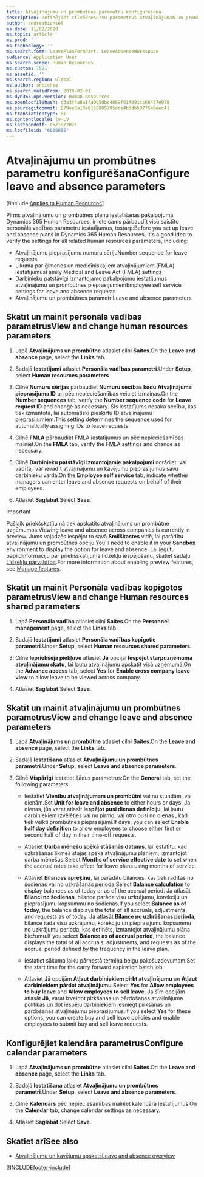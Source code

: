 ```yaml
---
title: Atvaļinājumu un prombūtnes parametru konfigurēšana
description: Definējiet cilvēkresursu parametrus atvaļinājumam un prombūtnei pakalpojumā Dynamics 365 Human Resources.
author: andreabichsel
ms.date: 11/02/2020
ms.topic: article
ms.prod: ''
ms.technology: ''
ms.search.form: LeavePlanFormPart, LeaveAbsenceWorkspace
audience: Application User
ms.search.scope: Human Resources
ms.custom: 7521
ms.assetid: ''
ms.search.region: Global
ms.author: anbichse
ms.search.validFrom: 2020-02-03
ms.dyn365.ops.version: Human Resources
ms.openlocfilehash: c3a3f4a8a1fa0b5dbc4869f81f091cc66437e978
ms.sourcegitcommit: 879ee8a10e6158885795dce4b3db5077540eec41
ms.translationtype: HT
ms.contentlocale: lv-LV
ms.lasthandoff: 05/18/2021
ms.locfileid: "6056856"
---
```

# <a name="configure-leave-and-absence-parameters"></a><span data-ttu-id="ba6a2-103">Atvaļinājumu un prombūtnes parametru konfigurēšana</span><span class="sxs-lookup"><span data-stu-id="ba6a2-103">Configure leave and absence parameters</span></span>

[!include [Applies to Human Resources](../includes/applies-to-hr.md)]

<span data-ttu-id="ba6a2-104">Pirms atvaļinājumu un prombūtnes plānu iestatīšanas pakalpojumā Dynamics 365 Human Resources, ir ieteicams pārbaudīt visu saistīto personāla vadības parametru iestatījumus, tostarp:</span><span class="sxs-lookup"><span data-stu-id="ba6a2-104">Before you set up leave and absence plans in Dynamics 365 Human Resources, it's a good idea to verify the settings for all related human resources parameters, including:</span></span>

- <span data-ttu-id="ba6a2-105">Atvaļinājumu pieprasījumu numuru sēriju</span><span class="sxs-lookup"><span data-stu-id="ba6a2-105">Number sequence for leave requests</span></span>
- <span data-ttu-id="ba6a2-106">Likuma par ģimenes un medicīniskajiem atvaļinājumiem (FMLA) iestatījumus</span><span class="sxs-lookup"><span data-stu-id="ba6a2-106">Family Medical and Leave Act (FMLA) settings</span></span>
- <span data-ttu-id="ba6a2-107">Darbinieku patstāvīgi izmantojamo pakalpojumu iestatījumus atvaļinājumu un prombūtnes pieprasījumiem</span><span class="sxs-lookup"><span data-stu-id="ba6a2-107">Employee self service settings for leave and absence requests</span></span>
- <span data-ttu-id="ba6a2-108">Atvaļinājumu un prombūtnes parametri</span><span class="sxs-lookup"><span data-stu-id="ba6a2-108">Leave and absence parameters</span></span>

## <a name="view-and-change-human-resources-parameters"></a><span data-ttu-id="ba6a2-109">Skatīt un mainīt personāla vadības parametrus</span><span class="sxs-lookup"><span data-stu-id="ba6a2-109">View and change human resources parameters</span></span>

1. <span data-ttu-id="ba6a2-110">Lapā **Atvaļinājums un prombūtne** atlasiet cilni **Saites**.</span><span class="sxs-lookup"><span data-stu-id="ba6a2-110">On the **Leave and absence** page, select the **Links** tab.</span></span>

2. <span data-ttu-id="ba6a2-111">Sadaļā **Iestatījumi** atlasiet **Personāla vadības parametri**.</span><span class="sxs-lookup"><span data-stu-id="ba6a2-111">Under **Setup**, select **Human resources parameters**.</span></span>

3. <span data-ttu-id="ba6a2-112">Cilnē **Numuru sērijas** pārbaudiet **Numuru secības kodu** **Atvaļinājuma pieprasījuma ID** un pēc nepieciešamības veiciet izmaiņas.</span><span class="sxs-lookup"><span data-stu-id="ba6a2-112">On the **Number sequences** tab, verify the **Number sequence code** for **Leave request ID** and change as necessary.</span></span> <span data-ttu-id="ba6a2-113">Šis iestatījums nosaka secību, kas tiek izmantota, lai automātiski piešķirtu ID atvaļinājumu pieprasījumiem.</span><span class="sxs-lookup"><span data-stu-id="ba6a2-113">This setting determines the sequence used for automatically assigning IDs to leave requests.</span></span>

4. <span data-ttu-id="ba6a2-114">Cilnē **FMLA** pārbaudiet FMLA iestatījumus un pēc nepieciešamības mainiet.</span><span class="sxs-lookup"><span data-stu-id="ba6a2-114">On the **FMLA** tab, verify the FMLA settings and change as necessary.</span></span>

5. <span data-ttu-id="ba6a2-115">Cilnē **Darbinieku patstāvīgi izmantojamie pakalpojumi** norādiet, vai vadītāji var ievadīt atvaļinājumu un kavējumu pieprasījumus savu darbinieku vārdā.</span><span class="sxs-lookup"><span data-stu-id="ba6a2-115">On the **Employee self service** tab, indicate whether managers can enter leave and absence requests on behalf of their employees.</span></span>

7. <span data-ttu-id="ba6a2-116">Atlasiet **Saglabāt**.</span><span class="sxs-lookup"><span data-stu-id="ba6a2-116">Select **Save**.</span></span>

>[!IMPORTANT]
><span data-ttu-id="ba6a2-117">Pašlaik priekšskatījumā tiek apskatīts atvaļinājums un prombūtne uzņēmumos.</span><span class="sxs-lookup"><span data-stu-id="ba6a2-117">Viewing leave and absence across companies is currently in preview.</span></span> <span data-ttu-id="ba6a2-118">Jums vajadzēs iespējot to savā **Smilškastes** vidē, lai parādītu atvaļinājumu un prombūtnes opciju.</span><span class="sxs-lookup"><span data-stu-id="ba6a2-118">You'll need to enable it in your **Sandbox** environment to display the option for leave and absence.</span></span> <span data-ttu-id="ba6a2-119">Lai iegūtu papildinformāciju par priekšskatījuma līdzekļu iespējošanu, skatiet sadaļu [Līdzekļu pārvaldība](hr-admin-manage-features.md).</span><span class="sxs-lookup"><span data-stu-id="ba6a2-119">For more information about enabling preview features, see [Manage features](hr-admin-manage-features.md).</span></span>

## <a name="view-and-change-human-resources-shared-parameters"></a><span data-ttu-id="ba6a2-120">Skatīt un mainīt Personāla vadības kopīgotos parametrus</span><span class="sxs-lookup"><span data-stu-id="ba6a2-120">View and change Human resources shared parameters</span></span>

1. <span data-ttu-id="ba6a2-121">Lapā **Personāla vadība** atlasiet cilni **Saites**.</span><span class="sxs-lookup"><span data-stu-id="ba6a2-121">On the **Personnel management** page, select the **Links** tab.</span></span>

2. <span data-ttu-id="ba6a2-122">Sadaļā **Iestatījumi** atlasiet **Personāla vadības kopīgotie parametri**.</span><span class="sxs-lookup"><span data-stu-id="ba6a2-122">Under **Setup**, select **Human resources shared parameters**.</span></span>

3. <span data-ttu-id="ba6a2-123">Cilnē **Iepriekšēja piekļuve** atlasiet **Jā** opcijai **Iespējot starpuzņēmuma atvaļinājumu skatu**, lai ļautu atvaļinājumu apskatīt visā uzņēmumā.</span><span class="sxs-lookup"><span data-stu-id="ba6a2-123">On the **Advance access** tab, select **Yes** for **Enable cross company leave view** to allow leave to be viewed across company.</span></span>

4. <span data-ttu-id="ba6a2-124">Atlasiet **Saglabāt**.</span><span class="sxs-lookup"><span data-stu-id="ba6a2-124">Select **Save**.</span></span>

## <a name="view-and-change-leave-and-absence-parameters"></a><span data-ttu-id="ba6a2-125">Skatīt un mainīt atvaļinājumu un prombūtnes parametrus</span><span class="sxs-lookup"><span data-stu-id="ba6a2-125">View and change leave and absence parameters</span></span>

1. <span data-ttu-id="ba6a2-126">Lapā **Atvaļinājums un prombūtne** atlasiet cilni **Saites**.</span><span class="sxs-lookup"><span data-stu-id="ba6a2-126">On the **Leave and absence** page, select the **Links** tab.</span></span>

2. <span data-ttu-id="ba6a2-127">Sadaļā **Iestatīšana** atlasiet **Atvaļinājumu un prombūtnes parametri**.</span><span class="sxs-lookup"><span data-stu-id="ba6a2-127">Under **Setup**, select **Leave and absence parameters**.</span></span>

3. <span data-ttu-id="ba6a2-128">Cilnē **Vispārīgi** iestatiet šādus parametrus:</span><span class="sxs-lookup"><span data-stu-id="ba6a2-128">On the **General** tab, set the following parameters:</span></span>
 
    - <span data-ttu-id="ba6a2-129">Iestatiet **Vienību atvaļinājumam un prombūtni** vai nu stundām, vai dienām.</span><span class="sxs-lookup"><span data-stu-id="ba6a2-129">Set **Unit for leave and absence** to either hours or days.</span></span> <span data-ttu-id="ba6a2-130">Ja dienas, jūs varat atlasīt **Iespējot pusi dienas definīciju**, lai ļautu darbiniekiem izvēlēties vai nu pirmo, vai otro pusi no dienas , kad tiek veikti prombūtnes pieprasījumi.</span><span class="sxs-lookup"><span data-stu-id="ba6a2-130">If days, you can select **Enable half day definition** to allow employees to choose either first or second half of day in their time-off requests.</span></span> 

    - <span data-ttu-id="ba6a2-131">Atlasiet **Darba mēnešu spēkā stāšanās datums**, lai iestatītu, kad uzkrāšanas likmes stājas spēkā atvaļinājumu plāniem, izmantojot darba mēnešus.</span><span class="sxs-lookup"><span data-stu-id="ba6a2-131">Select **Months of service effective date** to set when the accrual rates take effect for leave plans using months of service.</span></span>

    - <span data-ttu-id="ba6a2-132">Atlasiet **Bilances aprēķinu**, lai parādītu bilances, kas tiek rādītas no šodienas vai no uzkrāšanas perioda.</span><span class="sxs-lookup"><span data-stu-id="ba6a2-132">Select **Balance calculation** to display balances as of today or as of the accrual period.</span></span> <span data-ttu-id="ba6a2-133">Ja atlasāt **Bilanci no šodienas**, bilance parāda visu uzkrājumu, korekciju un pieprasījumu kopsummu no šodienas.</span><span class="sxs-lookup"><span data-stu-id="ba6a2-133">If you select **Balance as of today**, the balance displays the total of all accruals, adjustments, and requests as of today.</span></span> <span data-ttu-id="ba6a2-134">Ja atlasāt **Bilance no uzkrāšanas perioda**, bilance rāda visu uzkrājumu, korekciju un pieprasījumu kopsummu no uzkrājumu perioda, kas definēts, izmantojot atvaļinājumu plāna biežumu.</span><span class="sxs-lookup"><span data-stu-id="ba6a2-134">If you select **Balance as of accrual period**, the balance displays the total of all accruals, adjustments, and requests as of the accrual period defined by the frequency in the leave plan.</span></span> 

    - <span data-ttu-id="ba6a2-135">Iestatiet sākuma laiku pārnestā termiņa beigu pakešuzdevumam.</span><span class="sxs-lookup"><span data-stu-id="ba6a2-135">Set the start time for the carry forward expiration batch job.</span></span>  
    
    - <span data-ttu-id="ba6a2-136">Atlasiet **Jā** opcijām **Atļaut darbiniekiem pirkt atvaļinājumu** un **Atļaut darbiniekiem pārdot atvaļinājumu**.</span><span class="sxs-lookup"><span data-stu-id="ba6a2-136">Select **Yes** for **Allow employees to buy leave** and **Allow employees to sell leave**.</span></span> <span data-ttu-id="ba6a2-137">Ja šīm opcijām atlasāt **Jā**, varat izveidot pirkšanas un pārdošanas atvaļinājuma politikas un dot iespēju darbiniekiem iesniegt pirkšanas un pārdošanas atvaļinājumu pieprasījumus.</span><span class="sxs-lookup"><span data-stu-id="ba6a2-137">If you select **Yes** for these options, you can create buy and sell leave policies and enable employees to submit buy and sell leave requests.</span></span>

## <a name="configure-calendar-parameters"></a><span data-ttu-id="ba6a2-138">Konfigurējiet kalendāra parametrus</span><span class="sxs-lookup"><span data-stu-id="ba6a2-138">Configure calendar parameters</span></span>

1. <span data-ttu-id="ba6a2-139">Lapā **Atvaļinājums un prombūtne** atlasiet cilni **Saites**.</span><span class="sxs-lookup"><span data-stu-id="ba6a2-139">On the **Leave and absence** page, select the **Links** tab.</span></span>

2. <span data-ttu-id="ba6a2-140">Sadaļā **Iestatīšana** atlasiet **Atvaļinājumu un prombūtnes parametri**.</span><span class="sxs-lookup"><span data-stu-id="ba6a2-140">Under **Setup**, select **Leave and absence parameters**.</span></span>

3. <span data-ttu-id="ba6a2-141">Cilnē **Kalendārs** pēc nepieciešamības mainiet kalendāra iestatījumus.</span><span class="sxs-lookup"><span data-stu-id="ba6a2-141">On the **Calendar** tab, change calendar settings as necessary.</span></span>

4. <span data-ttu-id="ba6a2-142">Atlasiet **Saglabāt**.</span><span class="sxs-lookup"><span data-stu-id="ba6a2-142">Select **Save**.</span></span>

## <a name="see-also"></a><span data-ttu-id="ba6a2-143">Skatiet arī</span><span class="sxs-lookup"><span data-stu-id="ba6a2-143">See also</span></span>

- [<span data-ttu-id="ba6a2-144">Atvaļinājumu un kavējumu apskats</span><span class="sxs-lookup"><span data-stu-id="ba6a2-144">Leave and absence overview</span></span>](hr-leave-and-absence-overview.md)


[!INCLUDE[footer-include](../includes/footer-banner.md)]